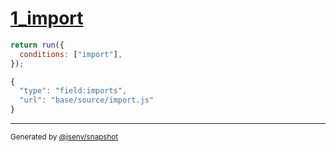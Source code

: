 # [1_import](../../conditions_star.test.mjs#L20)

```js
return run({
  conditions: ["import"],
});
```

```js
{
  "type": "field:imports",
  "url": "base/source/import.js"
}
```

---

<sub>
  Generated by <a href="https://github.com/jsenv/core/tree/main/packages/tooling/snapshot">@jsenv/snapshot</a>
</sub>
